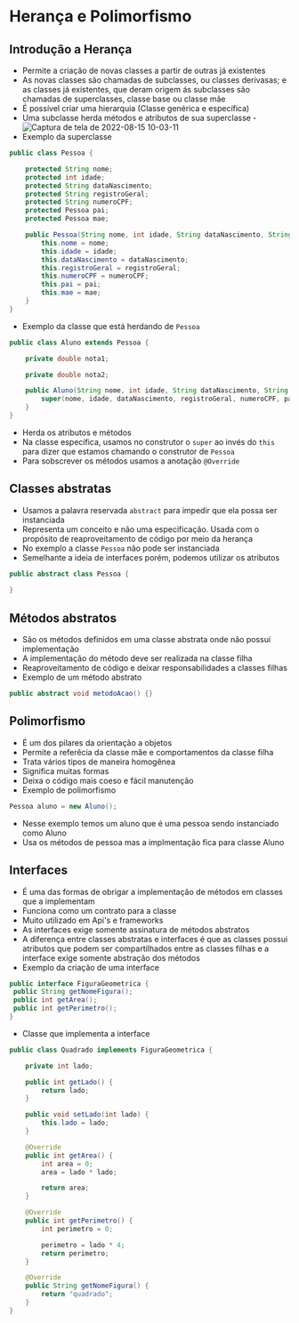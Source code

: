 # Herança e Polimorfismo

## Introdução a Herança

- Permite a criação de novas classes a partir de outras já existentes
- As novas classes são chamadas de subclasses, ou classes derivasas; e as classes já existentes, que deram origem ás subclasses são chamadas de superclasses, classe base ou classe mãe
- É possível criar uma hierarquia (Classe genérica e específica)
- Uma subclasse herda métodos e atributos de sua superclasse
-![Captura de tela de 2022-08-15 10-03-11](https://user-images.githubusercontent.com/43495376/184640035-07aa9a0d-54db-4b59-be0c-94190167fbcd.png)
- Exemplo da superclasse

```java
public class Pessoa {

    protected String nome;
    protected int idade;
    protected String dataNascimento;
    protected String registroGeral;
    protected String numeroCPF;
    protected Pessoa pai;
    protected Pessoa mae;

    public Pessoa(String nome, int idade, String dataNascimento, String registroGeral, String numeroCPF, Pessoa pai, Pessoa mae) {
        this.nome = nome;
        this.idade = idade;
        this.dataNascimento = dataNascimento;
        this.registroGeral = registroGeral;
        this.numeroCPF = numeroCPF;
        this.pai = pai;
        this.mae = mae;
    }
}
```

- Exemplo da classe que está herdando de `Pessoa`

```java
public class Aluno extends Pessoa {

    private double nota1;

    private double nota2;

    public Aluno(String nome, int idade, String dataNascimento, String registroGeral, String numeroCPF, Pessoa pai, Pessoa mae) {
        super(nome, idade, dataNascimento, registroGeral, numeroCPF, pai, mae);
    }
}
```

- Herda os atributos e métodos
- Na classe específica, usamos no construtor o `super` ao invés do `this` para dizer que estamos chamando o construtor de `Pessoa`
- Para sobscrever os métodos usamos a anotação `@Override`

## Classes abstratas

- Usamos a palavra reservada `abstract` para impedir que ela possa ser instanciada
- Representa um conceito e não uma especificação. Usada com o propósito de reaproveitamento de código por meio da herança
- No exemplo a classe `Pessoa` não pode ser instanciada
- Semelhante a ideia de interfaces porém, podemos utilizar os atributos

```java
public abstract class Pessoa {
    
}
```

## Métodos abstratos

- São os métodos definidos em uma classe abstrata onde não possui implementação
- A implementação do método deve ser realizada na classe filha
- Reaproveitamento de código e deixar responsabilidades a classes filhas
- Exemplo de um método abstrato

```java
public abstract void metodoAcao() {}
```

## Polimorfismo

- É um dos pilares da orientação a objetos
- Permite a referêcia da classe mãe e comportamentos da classe filha
- Trata vários tipos de maneira homogênea
- Significa muitas formas
- Deixa o código mais coeso e fácil manutenção
- Exemplo de polimorfismo

```java
Pessoa aluno = new Aluno();
```

- Nesse exemplo temos um aluno que é uma pessoa sendo instanciado como Aluno
- Usa os métodos de pessoa mas a implmentação fica para classe Aluno

## Interfaces

- É uma das formas de obrigar a implementação de métodos em classes que a implementam
- Funciona como um contrato para a classe
- Muito utilizado em Api's e frameworks
- As interfaces exige somente assinatura de métodos abstratos
- A diferença entre classes abstratas e interfaces é que as classes possui atributos que podem ser compartilhados entre as classes filhas e a interface exige somente abstração dos métodos
- Exemplo da criação de uma interface

```java
public interface FiguraGeometrica {
 public String getNomeFigura();
 public int getArea();
 public int getPerimetro();
}
```

- Classe que implementa a interface

```java
public class Quadrado implements FiguraGeometrica {

    private int lado;

    public int getLado() {
        return lado;
    }

    public void setLado(int lado) {
        this.lado = lado;
    }

    @Override
    public int getArea() {
        int area = 0;
        area = lado * lado;

        return area;
    }

    @Override
    public int getPerimetro() {
        int perimetro = 0;

        perimetro = lado * 4;
        return perimetro;
    }

    @Override
    public String getNomeFigura() {
        return "quadrado";
    }
}
```